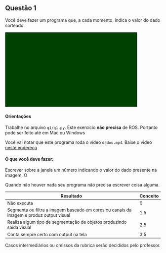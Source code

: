 ## Questão 1

Você deve fazer um programa que, a cada momento, indica o valor do dado sorteado. 

<img src="./q1/dados.gif"></img>
#### Orientações

Trabalhe no arquivo `q1/q1.py`. Este exercício **não precisa** de ROS. Portanto pode ser feito até em Mac ou Windows

Você vai notar que este programa roda o vídeo `dados.mp4`. Baixe o vídeo [neste endereço](https://github.com/Insper/robot20/raw/master/media/dados.mp4)


#### O que você deve fazer:

Escrever sobre a janela um número indicando o valor do dado presente na imagem.  O

Quando não houver nada seu programa não precisa escrever coisa alguma.  

|Resultado| Conceito| 
|---|---|
| Não executa | 0 |
| Segmenta ou filtra a imagem baseado em cores ou canais da imagem e produz output visual| 1.5|
| Realiza algum tipo de segmentação de objetos produzindo saída visual| 2.5 |
| Conta sempre certo com output na tela  | 3.5 | 

Casos intermediários ou omissos da rubrica serão decididos pelo professor.